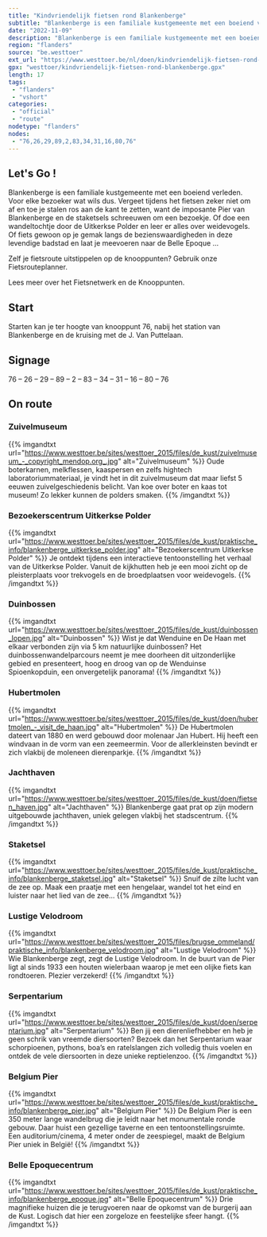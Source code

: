 ```yaml
---
title: "Kindvriendelijk fietsen rond Blankenberge"
subtitle: "Blankenberge is een familiale kustgemeente met een boeiend verleden"
date: "2022-11-09"
description: "Blankenberge is een familiale kustgemeente met een boeiend verleden"
region: "flanders"
source: "be.westtoer"
ext_url: "https://www.westtoer.be/nl/doen/kindvriendelijk-fietsen-rond-blankenberge"
gpx: "westtoer/kindvriendelijk-fietsen-rond-blankenberge.gpx"
length: 17
tags:
 - "flanders"
 - "vshort"
categories:
 - "official"
 - "route"
nodetype: "flanders"
nodes:
 - "76,26,29,89,2,83,34,31,16,80,76"
---
```


## Let's Go ! 

Blankenberge is een familiale kustgemeente met een boeiend verleden. Voor elke bezoeker wat wils dus. Vergeet tijdens het fietsen zeker niet om af en toe je stalen ros aan de kant te zetten, want de imposante Pier van Blankenberge en de staketsels schreeuwen om een bezoekje. Of doe een wandeltochtje door de Uitkerkse Polder en leer er alles over weidevogels. Of fiets gewoon op je gemak langs de bezienswaardigheden in deze levendige badstad en laat je meevoeren naar de Belle Epoque ...

Zelf je fietsroute uitstippelen op de knooppunten? Gebruik onze Fietsrouteplanner.

Lees meer over het Fietsnetwerk en de Knooppunten.

## Start

Starten kan je ter hoogte van knooppunt 76, nabij het station van Blankenberge en de kruising met de J. Van Puttelaan.

## Signage

76 – 26 – 29 – 89 – 2 – 83 – 34 – 31 – 16 – 80 – 76

## On route

### Zuivelmuseum

{{% imgandtxt url="https://www.westtoer.be/sites/westtoer_2015/files/de_kust/zuivelmuseum_-_copyright_mendop.org_.jpg" alt="Zuivelmuseum" %}}
Oude boterkarnen, melkflessen, kaaspersen en zelfs hightech laboratoriummateriaal, je vindt het in dit zuivelmuseum dat maar liefst 5 eeuwen zuivelgeschiedenis belicht. Van koe over boter en kaas tot museum! Zo lekker kunnen de polders smaken.
{{% /imgandtxt %}}

### Bezoekerscentrum Uitkerkse Polder

{{% imgandtxt url="https://www.westtoer.be/sites/westtoer_2015/files/de_kust/praktische_info/blankenberge_uitkerkse_polder.jpg" alt="Bezoekerscentrum Uitkerkse Polder" %}}
Je ontdekt tijdens een interactieve tentoonstelling het verhaal van de Uitkerkse Polder. Vanuit de kijkhutten heb je een mooi zicht op de pleisterplaats voor trekvogels en de broedplaatsen voor weidevogels.
{{% /imgandtxt %}}

### Duinbossen

{{% imgandtxt url="https://www.westtoer.be/sites/westtoer_2015/files/de_kust/duinbossen_lopen.jpg" alt="Duinbossen" %}}
Wist je dat Wenduine en De Haan met elkaar verbonden zijn via 5 km natuurlijke duinbossen? Het duinbossenwandelparcours neemt je mee doorheen dit uitzonderlijke gebied en presenteert, hoog en droog van op de Wenduinse Spioenkopduin, een onvergetelijk panorama!
{{% /imgandtxt %}}

### Hubertmolen

{{% imgandtxt url="https://www.westtoer.be/sites/westtoer_2015/files/de_kust/doen/hubertmolen_-_visit_de_haan.jpg" alt="Hubertmolen" %}}
De Hubertmolen dateert van 1880 en werd gebouwd door molenaar Jan Hubert. Hij heeft een windvaan in de vorm van een zeemeermin. Voor de allerkleinsten bevindt er zich vlakbij de moleneen dierenparkje.
{{% /imgandtxt %}}

### Jachthaven

{{% imgandtxt url="https://www.westtoer.be/sites/westtoer_2015/files/de_kust/doen/fietsen_haven.jpg" alt="Jachthaven" %}}
Blankenberge gaat prat op zijn modern uitgebouwde jachthaven, uniek gelegen vlakbij het stadscentrum.
{{% /imgandtxt %}}

### Staketsel

{{% imgandtxt url="https://www.westtoer.be/sites/westtoer_2015/files/de_kust/praktische_info/blankenberge_staketsel.jpg" alt="Staketsel" %}}
Snuif de zilte lucht van de zee op. Maak een praatje met een hengelaar, wandel tot het eind en luister naar het lied van de zee...
{{% /imgandtxt %}}

### Lustige Velodroom

{{% imgandtxt url="https://www.westtoer.be/sites/westtoer_2015/files/brugse_ommeland/praktische_info/blankenberge_velodroom.jpg" alt="Lustige Velodroom" %}}
Wie Blankenberge zegt, zegt de Lustige Velodroom. In de buurt van de Pier ligt al sinds 1933 een houten wielerbaan waarop je met een olijke fiets kan rondtoeren. Plezier verzekerd!
{{% /imgandtxt %}}

### Serpentarium

{{% imgandtxt url="https://www.westtoer.be/sites/westtoer_2015/files/de_kust/doen/serpentarium.jpg" alt="Serpentarium" %}}
Ben jij een dierenliefhebber en heb je geen schrik van vreemde diersoorten? Bezoek dan het Serpentarium waar schorpioenen, pythons, boa’s en ratelslangen zich volledig thuis voelen en ontdek de vele diersoorten in deze unieke reptielenzoo.
{{% /imgandtxt %}}

### Belgium Pier

{{% imgandtxt url="https://www.westtoer.be/sites/westtoer_2015/files/de_kust/praktische_info/blankenberge_pier.jpg" alt="Belgium Pier" %}}
De Belgium Pier is een 350 meter lange wandelbrug die je leidt naar het monumentale ronde gebouw. Daar huist een gezellige taverne en een tentoonstellingsruimte. Een auditorium/cinema, 4 meter onder de zeespiegel, maakt de Belgium Pier uniek in België!
{{% /imgandtxt %}}

### Belle Epoquecentrum

{{% imgandtxt url="https://www.westtoer.be/sites/westtoer_2015/files/de_kust/praktische_info/blankenberge_epoque.jpg" alt="Belle Epoquecentrum" %}}
Drie magnifieke huizen die je terugvoeren naar de opkomst van de burgerij aan de Kust. Logisch dat hier een zorgeloze en feestelijke sfeer hangt.
{{% /imgandtxt %}}


